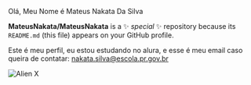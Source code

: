 Olá, Meu Nome é Mateus Nakata Da Silva

**MateusNakata/MateusNakata** is a ✨ _special_ ✨ repository because its `README.md` (this file) appears on your GitHub profile.

Este é meu perfil, eu estou estudando no alura, e esse é meu email caso queira de contatar: nakata.silva@escola.pr.gov.br


![Alien X](https://media1.tenor.com/m/QbQnmiTguOsAAAAC/alienx.gif)

